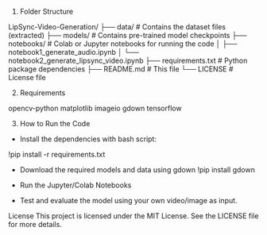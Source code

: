 1. Folder Structure

LipSync-Video-Generation/
├── data/                     # Contains the dataset files (extracted)
├── models/                   # Contains pre-trained model checkpoints
├── notebooks/                # Colab or Jupyter notebooks for running the code
│   ├── notebook1_generate_audio.ipynb
│   └── notebook2_generate_lipsync_video.ipynb
├── requirements.txt          # Python package dependencies
├── README.md                 # This file
└── LICENSE                   # License file


2. Requirements

opencv-python
matplotlib
imageio
gdown
tensorflow

3. How to Run the Code

* Install the dependencies with bash script: 

!pip install -r requirements.txt

* Download the required models and data using gdown 
!pip install gdown 

* Run the Jupyter/Colab Notebooks

* Test and evaluate the model using your own video/image as input.

License
This project is licensed under the MIT License. See the LICENSE file for more details.
